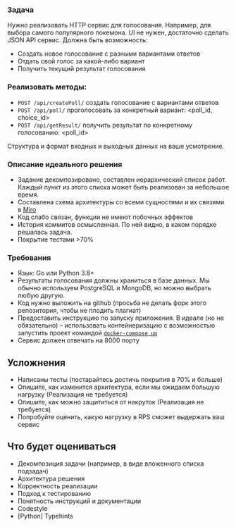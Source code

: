 ### Задача
Нужно реализовать HTTP сервис для голосования. Например, для выбора самого популярного покемона. UI не нужен, достаточно сделать JSON API сервис. Должна быть возможность:

- Создать новое голосование с разными вариантами ответов
- Отдать свой голос за какой-либо вариант
- Получить текущий результат голосования

### Реализовать методы:
- `POST /api/createPoll/` создать голосование c вариантами ответов
- `POST /api/poll/` проголосовать за конкретный вариант: <poll_id, choice_id>
- `POST /api/getResult/` получить результат по конкретному голосованию: <poll_id>

Структура и формат входных и выходных данных на ваше усмотрение.

### Описание идеального решения
- Задание декомпозировано, составлен иерархический список работ. Каждый пункт из этого списка может быть реализован за небольшое время.
- Составлена схема архитектуры со всеми сущностями и их связями в [Miro](https://miro.com)
- Код слабо связан, функции не имеют побочных эффектов
- История коммитов осмысленная. По ней видно, в каком порядке решалась задача.
- Покрытие тестами >70%

### Требования
- Язык: Go или Python 3.8+
- Результаты голосования должны храниться в базе данных. Мы обычно используем PostgreSQL и MongoDB, но можно выбрать любую другую.
- Код нужно выложить на github (просьба не делать форк этого репозитория, чтобы не плодить плагиат)
- Предоставить инструкцию по запуску приложения. В идеале (но не обязательно) – использовать контейнеризацию с возможностью запустить проект командой [`docker-compose up`](https://docs.docker.com/compose/)
- Сервис должен отвечать на 8000 порту

## Усложнения
- Написаны тесты (постарайтесь достичь покрытия в 70% и больше)
- Опишите, как изменится архитектура, если мы ожидаем большую нагрузку (Реализация не требуется)
- Опишите, как можно защититься от накруток (Реализация не требуется)
- Попробуйте оценить, какую нагрузку в RPS сможет выдержать ваш сервис

## Что будет оцениваться
- Декомпозиция задачи (например, в виде вложенного списка подзадач)
- Архитектура решения
- Корректность реализации
- Подход к тестированию
- Понятность инструкций и документации
- Codestyle
- [Python] Typehints
